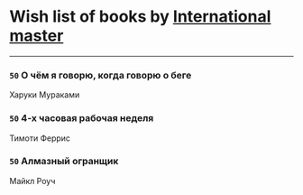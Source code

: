# Wish list of books by [International master](http://vk.com/id74140988)
---

### `50` О чём я говорю, когда говорю о беге
Харуки Мураками

### `50` 4-х часовая рабочая неделя
Тимоти Феррис

### `50` Алмазный огранщик
Майкл Роуч

